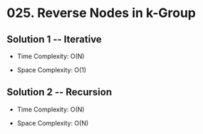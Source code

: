 # 025. Reverse Nodes in k-Group

## Solution 1 -- Iterative

* Time Complexity: O(N)

* Space Complexity: O(1)

## Solution 2 -- Recursion

* Time Complexity: O(N)

* Space Complexity: O(N)
